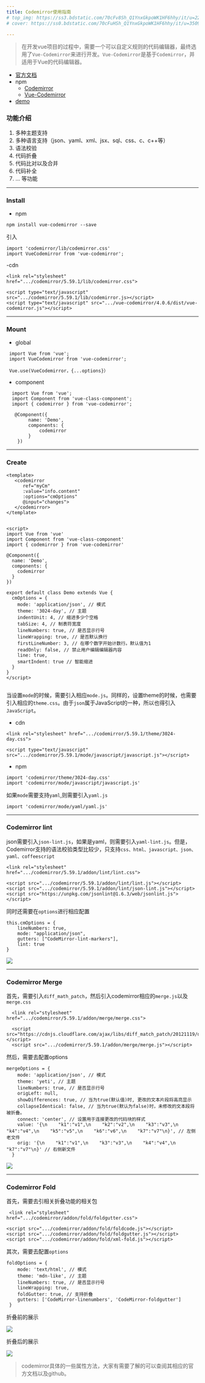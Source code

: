 ```yaml
---
title: Codemirror使用指南 
# top_img: https://ss3.bdstatic.com/70cFv8Sh_Q1YnxGkpoWK1HF6hhy/it/u=2230569090,239285595&fm=26&gp=0.jpg
# cover: https://ss0.bdstatic.com/70cFuHSh_Q1YnxGkpoWK1HF6hhy/it/u=350951858,520120832&fm=26&gp=0.jpg

---
```


> 在开发vue项目的过程中，需要一个可以自定义规则的代码编辑器，最终选用了`Vue-Codemirror`来进行开发。`Vue-Codemirror`是基于`Codemirror`，并适用于Vue的代码编辑器。

 - [官方文档](https://codemirror.net/)
 - npm
 	- [Codemirror](https://www.npmjs.com/package/codemirror)
    - [Vue-Codemirror](https://www.npmjs.com/package/vue-codemirror)
 - [demo](https://github.com/zj251/codemirror-demo)
 ### 功能介绍
 1. 多种主题支持
 2. 多种语言支持（json、yaml、xml、jsx、sql、css、c、c++等）
 3. 语法校验
 4. 代码折叠
 5. 代码比对以及合并
 6. 代码补全
 7. ... 等功能
 
 ---
 
 ### Install
 - npm
 ```
 npm install vue-codemirror --save
 
 ```
 引入
```
import 'codemirror/lib/codemirror.css'
import VueCodemirror from 'vue-codemirror';
```
 -cdn

 ```
 <link rel="stylesheet" href=".../codemirror/5.59.1/lib/codemirror.css">
 
<script type="text/javascript" src=".../codemirror/5.59.1/lib/codemirror.js></script>
<script type="text/javascript" src=".../vue-codemirror/4.0.6/dist/vue-codemirror.js"></script>
 ```
 ---
 ### Mount
 - global
 ```
  import Vue from 'vue';
  import VueCodemirror from 'vue-codemirror';

  Vue.use(VueCodemirror，{...options}）
 ```
 - component
 
```
  import Vue from 'vue';
  import Component from 'vue-class-component';
  import { codemirror } from 'vue-codemirror';
  
   @Component({
        name: 'Demo',
        components: {
            codemirror
        }
    })

```
---

### Create
```
<template>
   <codemirror
      ref="myCm"
      :value="info.content"
      :options="cmOptions"
      @input="changes">
   </codemirror>
</template>


<script>
import Vue from 'vue'
import Component from 'vue-class-component'
import { codemirror } from 'vue-codemirror'

@Component({
  name: 'Demo',
  components: {
    codemirror
  }
})

export default class Demo extends Vue {
  cmOptions = {
    mode: 'application/json', // 模式
    theme: '3024-day', // 主题
    indentUnit: 4, // 缩进多少个空格
    tabSize: 4, // 制表符宽度
    lineNumbers: true, // 是否显示行号
    lineWrapping: true, // 是否默认换行
    firstLineNumber: 3, // 在哪个数字开始计数行。默认值为1
    readOnly: false, // 禁止用户编辑编辑器内容
    line: true,
    smartIndent: true // 智能缩进
  }
}
</script>
    
```
当设置`mode`的时候，需要引入相应`mode.js`。同样的，设置theme的时候，也需要引入相应的`theme.css`。由于`json`属于JavaScript的一种，所以也得引入`JavaScript`。
- cdn
```
<link rel="stylesheet" href=".../codemirror/5.59.1/theme/3024-day.css">
    
<script type="text/javascript" src=".../codemirror/5.59.1/mode/javascript/javascript.js"></script>
```

- npm
```
import 'codemirror/theme/3024-day.css'
import 'codemirror/mode/javascript/javascript.js'
```

如果`mode`需要支持`yaml`,则需要引入`yaml.js`
```
import 'codemirror/mode/yaml/yaml.js'
```
---
### Codemirror lint
json需要引入`json-lint.js`，如果是yaml，则需要引入`yaml-lint.js`。但是，Codemirror支持的语法校验类型比较少，只支持`css、html、javascript、json、yaml、coffeescript`

```
<link rel="stylesheet" href=".../codemirror/5.59.1/addon/lint/lint.css">

<script src=".../codemirror/5.59.1/addon/lint/lint.js"></script>
<script src=".../codemirror/5.59.1/addon/lint/json-lint.js"></script>
<script src="https://unpkg.com/jsonlint@1.6.3/web/jsonlint.js"></script>
```
同时还需要在`options`进行相应配置
```
this.cmOptions = {
    lineNumbers: true,
    mode: "application/json",
    gutters: ["CodeMirror-lint-markers"],
    lint: true
}
```
 
 ![](https://p1-juejin.byteimg.com/tos-cn-i-k3u1fbpfcp/d83a4cf97aa94e198cba41d98e26cbee~tplv-k3u1fbpfcp-watermark.image)

---

### Codemirror Merge
首先，需要引入`diff_math_patch`，然后引入codemirror相应的`merge.js`以及`merge.css`
```
  <link rel="stylesheet" href=".../codemirror/5.59.1/addon/merge/merge.css">

  <script src="https://cdnjs.cloudflare.com/ajax/libs/diff_match_patch/20121119/diff_match_patch.js"></script>
  <script src=".../codemirror/5.59.1/addon/merge/merge.js"></script>

```
然后，需要去配置options
```
mergeOptions = {
    mode: 'application/json', // 模式
    theme: 'yeti', // 主题
    lineNumbers: true, // 是否显示行号
    origLeft: null,
    showDifferences: true, // 当为true(默认值)时, 更改的文本片段将高亮显示
    collapseIdentical: false, // 当为true(默认为false)时，未修改的文本段将被折叠。
    connect: 'center', // 设置用于连接更改的代码块的样式
    value: '{\n    "k1":"v1",\n    "k2":"v2",\n    "k3":"v3",\n    "k4":"v4",\n    "k5":"v5",\n    "k6":"v6",\n    "k7":"v7"\n}', // 左侧老文件
    orig: '{\n    "k1":"v1",\n    "k3":"v3",\n    "k4":"v4",\n    "k7":"v7"\n}' // 右侧新文件
  }

```
![](https://p6-juejin.byteimg.com/tos-cn-i-k3u1fbpfcp/cfd2216b8051430686e1f9e30d8aa7cc~tplv-k3u1fbpfcp-watermark.image)

---
### Codemirror Fold
首先，需要去引相关折叠功能的相关包

```
 <link rel="stylesheet" href=".../codemirror/addon/fold/foldgutter.css">
 
<script src=".../codemirror/addon/fold/foldcode.js"></script>
<script src=".../codemirror/addon/fold/foldgutter.js"></script>
<script src=".../codemirror/addon/fold/xml-fold.js"></script>
```

其次，需要去配置`options`
```
foldOptions = {
    mode: 'text/html', // 模式
    theme: 'mdn-like', // 主题
    lineNumbers: true, // 是否显示行号
    lineWrapping: true,
    foldGutter: true, // 支持折叠
    gutters: ['CodeMirror-linenumbers', 'CodeMirror-foldgutter']
 }

```


折叠前的展示

![](https://p1-juejin.byteimg.com/tos-cn-i-k3u1fbpfcp/6ddd27a2718b4e5dac61c661c3ac5b0b~tplv-k3u1fbpfcp-watermark.image)

折叠后的展示

![](https://p1-juejin.byteimg.com/tos-cn-i-k3u1fbpfcp/17d26e50b0bd45f6a45f0f57fd90772d~tplv-k3u1fbpfcp-watermark.image)

> codemirror具体的一些属性方法，大家有需要了解的可以查阅其相应的官方文档以及github。
